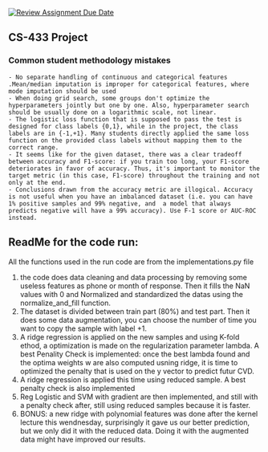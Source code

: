 [![Review Assignment Due Date](https://classroom.github.com/assets/deadline-readme-button-22041afd0340ce965d47ae6ef1cefeee28c7c493a6346c4f15d667ab976d596c.svg)](https://classroom.github.com/a/MqChnODK)

## CS-433 Project ##
### Common student methodology mistakes ###
    - No separate handling of continuous and categorical features .Mean/median imputation is improper for categorical features, where mode imputation should be used 
    - When doing grid search, some groups don't optimize the hyperparameters jointly but one by one. Also, hyperparameter search should be usually done on a logarithmic scale, not linear.
    - The logistic loss function that is supposed to pass the test is designed for class labels {0,1}, while in the project, the class labels are in {-1,+1}. Many students directly applied the same loss function on the provided class labels without mapping them to the correct range.
    - It seems like for the given dataset, there was a clear tradeoff between accuracy and F1-score: if you train too long, your F1-score deteriorates in favor of accuracy. Thus, it's important to monitor the target metric (in this case, F1-score) throughout the training and not only at the end.
    - Conclusions drawn from the accuracy metric are illogical. Accuracy is not useful when you have an imbalanced dataset (i.e. you can have 1% positive samples and 99% negative, and  a model that always predicts negative will have a 99% accuracy). Use F-1 score or AUC-ROC instead.

## ReadMe for the code run: ##
All the functions used in the run code are from the implementations.py file
1. the code does data cleaning and data processing by removing some useless features as phone or month of response. Then it fills the NaN values with 0 and Normalized and standardized the datas using the normalize_and_fill function. 
2. The dataset is divided between train part (80%) and test part. Then it does some data augmentation, you can choose the number of time you want to copy the sample with label +1. 
3. A ridge regression is applied on the new samples and using K-fold ethod, a optimization is made on the regularization parameter lambda. 
A best Penality Check is implemented: once the best lambda found and the optima weights w are also computed usning ridge, it is time to optimized the penalty that is used on the y vector to predict futur CVD.
4. A ridge regression is applied this time using reduced sample. A best penalty check is also implemented
5. Reg Logistic and SVM with gradient are then implemented, and still with a penalty check after, still using reduced samples because it is faster.
6. BONUS: a new ridge with polynomial features was done after the kernel lecture this wendnesday, surprisingly it gave us our better prediction, but we only did it with the reduced data. Doing it with the augmented data might have improved our results.
